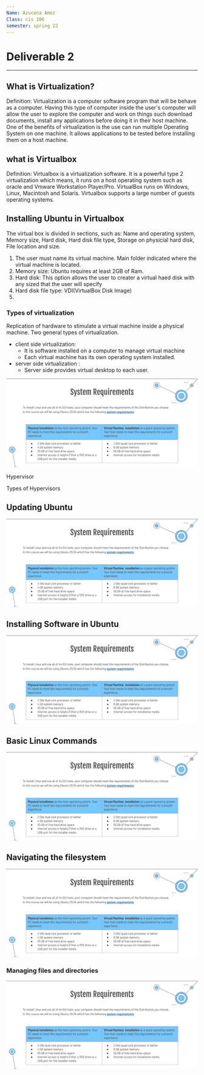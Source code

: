 ```yaml
---
Name: Azucena Amez
Class: cis 106
semester: spring 22
---
```

# Deliverable 2

<hr>

## What is Virtualization?
Definition: Virtualization is a computer software program that will be behave as a computer. Having this type of computer inside the user's computer will allow the user to explore the computer and work on things such download documents, install any applications before doing it in their host machine. One of the benefits of virtualization is the use can run multiple Operating System on one machine. It allows applications to be tested before installing them on a host machine. 

## what is Virtualbox
Definition: Virtualbox is a virtualization software. It is a powerful type 2 virtualization which means, it runs on a host operating system such as oracle and Vmware Workstation Player/Pro. VirtualBox runs on Windows, Linux, Macintosh and Solaris. Virtualbox supports a large number of guests operating systems. 

## Installing Ubuntu in Virtualbox
The virtual box is divided in sections, such as: Name and operating system, Memory size, Hard disk, Hard disk file type, Storage on physicial hard disk, File location and size. 
1. The user must name its virtual machine. Main folder indicated where the virtual machine is located.  
2. Memory size: Ubuntu requires at least 2GB of Ram. 
3. Hard disk: This option allows the user to creater a virtual haed disk with any sized that the user will specify 
4. Hard disk file type: VDI(VirtualBox Disk Image)
5. 

### Types of virtualization 
Replication of hardware to stimulate a virtual machine inside a physical machine. Two general types of virtualization. 
* client side virtualization: 
  * It is software installed on a computer to manage virtual machine
  * Each virtual machine has its own operating system installed. 
* server side virtualization :
  * Server side provides virtual desktop to each user. 

![Computer Requirements](pic1.png)

Hypervisor 

Types of Hypervisors 


## Updating Ubuntu 
![Computer Requirements](pic1.png)

## Installing Software in Ubuntu 
![Computer Requirements](pic1.png)

## Basic Linux Commands 
![Computer Requirements](pic1.png)

## Navigating the filesystem 
![Computer Requirements](pic1.png)

### Managing files and directories 
![Computer Requirements](pic1.png)